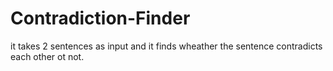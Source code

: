 # Contradiction-Finder

it takes 2 sentences as input and it finds wheather the sentence contradicts each other ot not.
